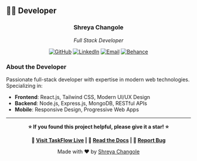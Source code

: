 ## 👩‍💻 Developer

<div align="center">

### Shreya Changole
*Full Stack Developer*

[![GitHub](https://img.shields.io/badge/GitHub-ShreyaChangole-black?style=for-the-badge&logo=github)](https://github.com/ShreyaChangole)
[![LinkedIn](https://img.shields.io/badge/LinkedIn-shreya-blue?style=for-the-badge&logo=linkedin)](https://linkedin.com/in/shreya)
[![Email](https://img.shields.io/badge/Email-shreyachangole2004@gmail.com-red?style=for-the-badge&logo=gmail)](mailto:shreyachangole2004@gmail.com)
[![Behance](https://img.shields.io/badge/Behance-shreya-blue?style=for-the-badge&logo=behance)](https://www.behance.net/shreya)

</div>

### About the Developer

Passionate full-stack developer with expertise in modern web technologies. Specializing in:

- **Frontend**: React.js, Tailwind CSS, Modern UI/UX Design
- **Backend**: Node.js, Express.js, MongoDB, RESTful APIs
- **Mobile**: Responsive Design, Progressive Web Apps

---

<div align="center">

**⭐ If you found this project helpful, please give it a star! ⭐**

**🚀 [Visit TaskFlow Live]((https://aquamarine-nougat-5a32f8.netlify.app/)) | 📖 [Read the Docs](#) | 🐛 [Report Bug](https://github.com/ShreyaChangole/taskflow/issues)**

Made with ❤️ by [Shreya Changole](https://github.com/ShreyaChangole)

</div>
